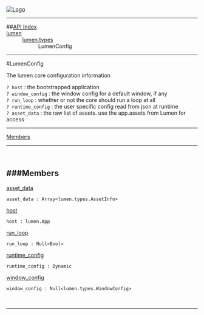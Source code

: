 
[![Logo](../../../images/logo.png)](../../../index.html)

---


##[API Index](../../../api/index.html#lumen.types)   
[lumen](../)     
&emsp;&emsp;&emsp;[lumen.types](./)   
&emsp;&emsp;&emsp;&emsp;&emsp;&emsp;LumenConfig

---

#LumenConfig

The lumen core configuration information

`? host` : the bootstrapped application   
`? window_config` : the window config for a default window, if any   
`? run_loop` : whether or not the core should run a loop at all   
`? runtime_config` : the user specific config read from json at runtime   
`? asset_data` : the raw list of assets. use the app.assets from Lumen for access

---


[Members](#Members)   


---

&nbsp;   

<a class="lift" name="Members" ></a>
###Members   
---
<a class="lift" name="asset_data" href="#asset_data">asset_data</a>



`asset_data : Array<lumen.types.AssetInfo>`

<span class="small_desc_flat">  </span>   

<a class="lift" name="host" href="#host">host</a>



`host : lumen.App`

<span class="small_desc_flat">  </span>   

<a class="lift" name="run_loop" href="#run_loop">run_loop</a>



`run_loop : Null<Bool>`

<span class="small_desc_flat">  </span>   

<a class="lift" name="runtime_config" href="#runtime_config">runtime_config</a>



`runtime_config : Dynamic`

<span class="small_desc_flat">  </span>   

<a class="lift" name="window_config" href="#window_config">window_config</a>



`window_config : Null<lumen.types.WindowConfig>`

<span class="small_desc_flat">  </span>   



&nbsp;
&nbsp;
&nbsp;

---  


&nbsp;   
&nbsp;   